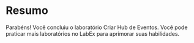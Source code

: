 # Resumo

Parabéns! Você concluiu o laboratório Criar Hub de Eventos. Você pode praticar mais laboratórios no LabEx para aprimorar suas habilidades.
